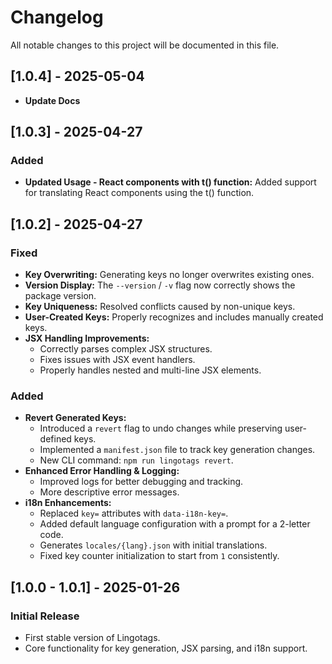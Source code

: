 # Changelog

All notable changes to this project will be documented in this file.

## [1.0.4] - 2025-05-04

- **Update Docs**

## [1.0.3] - 2025-04-27

### Added

- **Updated Usage - React components with t() function:** Added support for translating React components using the t() function.

## [1.0.2] - 2025-04-27

### Fixed

- **Key Overwriting:** Generating keys no longer overwrites existing ones.
- **Version Display:** The `--version` / `-v` flag now correctly shows the package version.
- **Key Uniqueness:** Resolved conflicts caused by non-unique keys.
- **User-Created Keys:** Properly recognizes and includes manually created keys.
- **JSX Handling Improvements:**
  - Correctly parses complex JSX structures.
  - Fixes issues with JSX event handlers.
  - Properly handles nested and multi-line JSX elements.

### Added

- **Revert Generated Keys:**
  - Introduced a `revert` flag to undo changes while preserving user-defined keys.
  - Implemented a `manifest.json` file to track key generation changes.
  - New CLI command: `npm run lingotags revert`.
- **Enhanced Error Handling & Logging:**
  - Improved logs for better debugging and tracking.
  - More descriptive error messages.
- **i18n Enhancements:**
  - Replaced `key=` attributes with `data-i18n-key=`.
  - Added default language configuration with a prompt for a 2-letter code.
  - Generates `locales/{lang}.json` with initial translations.
  - Fixed key counter initialization to start from `1` consistently.

## [1.0.0 - 1.0.1] - 2025-01-26

### Initial Release

- First stable version of Lingotags.
- Core functionality for key generation, JSX parsing, and i18n support.
